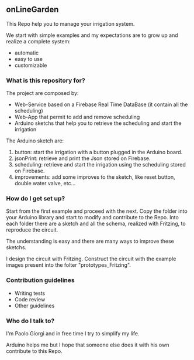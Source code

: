 ## onLineGarden ##


This Repo help you to manage your irrigation system.

We start with simple examples and my expectations are to grow up and realize a complete system:

* automatic
* easy to use
* customizable

### What is this repository for? ###

The project are composed by:

* Web-Service based on a Firebase Real Time DataBase (it contain all the scheduling)
* Web-App that permit to add and remove scheduling
* Arduino sketchs that help you to retrieve the scheduling and start the irrigation

The Arduino sketch are:

1. button: start the irrigation with a button plugged in the Arduino board.
2. jsonPrint: retrieve and print the Json stored on Firebase.
3. scheduling: retrieve and start the irrigation using the scheduling stored on Firebase.
4. improvements: add some improves to the sketch, like reset button, double water valve, etc...

### How do I get set up? ###

Start from the first example and proceed with the next.
Copy the folder into your Arduino library and start to modify and contribute to the Repo.
Into each folder there are a sketch and all the schema, realized with Fritzing, to reproduce the circuit.

The understanding is easy and there are many ways to improve these sketchs.

I design the circuit with Fritzing.
Construct the circuit with the example images present into the folter "prototypes_Fritzing".

### Contribution guidelines ###

* Writing tests
* Code review
* Other guidelines

### Who do I talk to? ###

I'm Paolo Giorgi and in free time I try to simplify my life.

Arduino helps me but I hope that someone else does it with his own contribute to this Repo.
